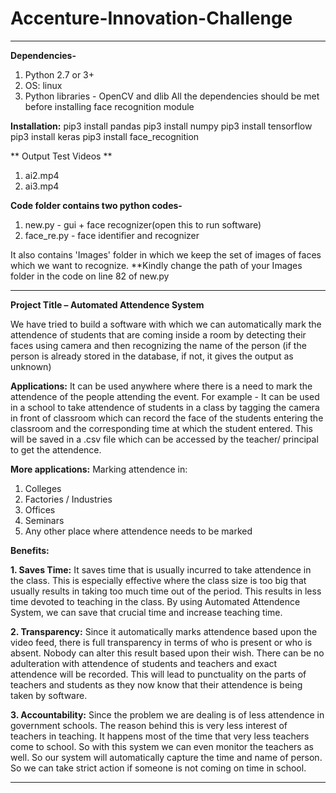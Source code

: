 # Accenture-Innovation-Challenge
*******************************************************************************************
**Dependencies-**
1. Python 2.7 or 3+
2. OS: linux
3. Python libraries - OpenCV and dlib
All the dependencies should be met before installing face recognition module

**Installation:**
pip3 install pandas
pip3 install numpy
pip3 install tensorflow
pip3 install keras
pip3 install face_recognition

** Output Test Videos **
1. ai2.mp4 
2. ai3.mp4

**Code folder contains two python codes-**
1. new.py - gui + face recognizer(open this to run software)
2. face_re.py - face identifier and recognizer 

It also contains 'Images' folder in which we keep the set of images of faces which we want to recognize.
**Kindly change the path of your Images folder in the code on line 82 of new.py

*****************************************************************************************
**Project Title – Automated Attendence System**

We have tried to build a software with which we can automatically mark the attendence of students that are coming inside a room by detecting their faces using camera and then recognizing the name of the person (if the person is already stored in the database, if not, it gives the output as unknown) 

**Applications:**
It can be used anywhere where there is a need to mark the attendence of the people attending the event. For example - It can be used in a school to take attendence of students in a class by tagging the camera in front of classroom which can record the face of the students entering the classroom and the corresponding time at which the student entered. This will be saved in a .csv file which can be accessed by the teacher/ principal to get the attendence. 

**More applications:**
Marking attendence in:
1. Colleges
2. Factories / Industries
3. Offices
4. Seminars
5. Any other place where attendence needs to be marked

**Benefits:**

**1. Saves Time:**
It saves time that is usually incurred to take attendence in the class. This is especially effective where the class size is too big that usually results in taking too much time out of the period. This results in less time devoted to teaching in the class. By using Automated Attendence System, we can save that crucial time and increase teaching time.

**2. Transparency:**
Since it automatically marks attendence based upon the video feed, there is full transparency in terms of who is present or who is absent. Nobody can alter this result based upon their wish. There can be no adulteration with attendence of students and teachers and exact attendence will be recorded. This will lead to punctuality on the parts of teachers and students as they now know that their attendence is being taken by software.

**3. Accountability:**
Since the problem we are dealing is of less attendence in government schools. The reason behind this is very less interest of teachers in teaching. It happens most of the time that very less teachers come to school. So with this system we can even monitor the teachers as well. So our system will automatically capture the time and name of person. So we can take strict action if someone is not coming on time in school.
***************************************************************************************************************************
